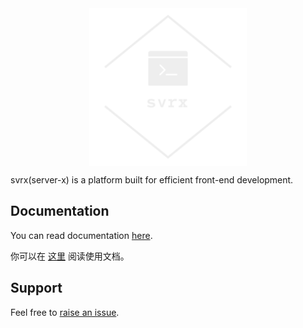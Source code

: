 <img src="/assets/images/logo_transparent.png" width="50%" style="margin: 0 auto;display: block;" />

svrx(server-x) is a platform built for efficient front-end development.

## Documentation

You can read documentation [here](https://svrx.gitbook.io/docs/).

你可以在 [这里](https://svrx.gitbook.io/docs/) 阅读使用文档。

## Support

Feel free to [raise an issue](https://github.com/x-orpheus/svrx/issues/new/choose).
